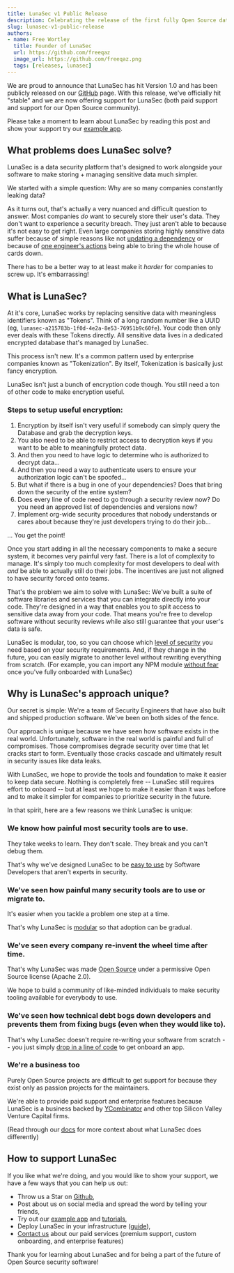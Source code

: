 ```yaml
---
title: LunaSec v1 Public Release
description: Celebrating the release of the first fully Open Source data security platform
slug: lunasec-v1-public-release
authors:
- name: Free Wortley
  title: Founder of LunaSec
  url: https://github.com/freeqaz
  image_url: https://github.com/freeqaz.png
  tags: [releases, lunasec]
---
```

We are proud to announce that LunaSec has hit Version 1.0 and has been publicly released on our 
[GitHub](https://github.com/lunasec-io/lunasec) page. With this release, we've officially hit "stable" and we are now 
offering support for LunaSec (both paid support and support for our Open Source community).

Please take a moment to learn about LunaSec by reading this post and show your support try our [example app](https://www.lunasec.io/docs/pages/overview/demo-app/overview/).

<!--truncate-->

## What problems does LunaSec solve?
LunaSec is a data security platform that's designed to work alongside your software to make storing + managing sensitive
data much simpler.

We started with a simple question: Why are so many companies constantly leaking data?

As it turns out, that's actually a very nuanced and difficult question to answer. Most companies _do_ want to securely
store their user's data. They don't want to experience a security breach. They just aren't able to because it's not easy
to get right. Even large companies storing highly sensitive data suffer because of simple reasons like not
[updating a dependency](https://arstechnica.com/information-technology/2017/09/massive-equifax-breach-caused-by-failure-to-patch-two-month-old-bug/)
or because of [one engineer's actions](https://www.cnn.com/2019/07/29/business/capital-one-data-breach/index.html) 
being able to bring the whole house of cards down.

There has to be a better way to at least make it _harder_ for companies to screw up. It's embarrassing!

## What is LunaSec?
At it's core, LunaSec works by replacing sensitive data with meaningless identifiers known as "Tokens". Think of a long
random number like a UUID (eg, `lunasec-a215783b-1f0d-4e2a-8e53-76951b9c60fe`). Your code then only ever deals with these 
Tokens directly. All sensitive data lives in a dedicated encrypted database that's managed by LunaSec.

This process isn't new. It's a common pattern used by enterprise companies known as "Tokenization". By itself, 
Tokenization is basically just fancy encryption.

LunaSec isn't just a bunch of encryption code though. You still need a ton of other code to make encryption useful.

### Steps to setup useful encryption:
1. Encryption by itself isn't very useful if somebody can simply query the Database and grab the decryption keys.
2. You also need to be able to restrict access to decryption keys if you want to be able to meaningfully protect data.
3. And then you need to have logic to determine who is authorized to decrypt data...
4. And then you need a way to authenticate users to ensure your authorization logic can't be spoofed...
5. But what if there is a bug in one of your dependencies? Does that bring down the security of the entire system? 
6. Does every line of code need to go through a security review now? Do you need an approved list of dependencies and versions now?
7. Implement org-wide security procedures that nobody understands or cares about because they're just developers trying to do their job... 

... You get the point!

Once you start adding in all the necessary components to make a secure system, it becomes very painful very fast. There
is a lot of complexity to manage. It's simply too much complexity for most developers to deal with _and_ be able to
actually still do their jobs. The incentives are just not aligned to have security forced onto teams.

That's the problem we aim to solve with LunaSec: We've built a suite of software libraries and services that you can
integrate directly into your code. They're designed in a way that enables you to split access to sensitive data away 
from your code. That means you're free to develop software without security reviews while also still guarantee that your user's data is 
safe.

LunaSec is modular, too, so you can choose which [level of security](https://www.lunasec.io/docs/pages/overview/security/levels/)
you need based on your security requirements. And, if they change in the future, you can easily migrate to another level
without rewriting everything from scratch. (For example, you can import any NPM module [without fear](https://www.bleepingcomputer.com/news/security/52-percent-of-all-javascript-npm-packages-could-have-been-hacked-via-weak-credentials/)
once you've fully onboarded with LunaSec)

## Why is LunaSec's approach unique?
Our secret is simple: We're a team of Security Engineers that have also built and shipped production software. 
We've been on both sides of the fence.

Our approach is unique because we have seen how software exists in the real world. Unfortunately, software in the real
world is painful and full of compromises. Those compromises degrade security over time that let cracks start to form.
Eventually those cracks cascade and ultimately result in security issues like data leaks.

With LunaSec, we hope to provide the tools and foundation to make it easier to keep data secure. Nothing is completely 
free -- LunaSec still requires effort to onboard -- but at least we hope to make it easier than it was before and to
make it simpler for companies to prioritize security in the future.

In that spirit, here are a few reasons we think LunaSec is unique:

### We know how painful most security tools are to use.
They take weeks to learn. They don't scale. They break and you can't debug them.

That's why we've designed LunaSec to be [easy to use](https://www.lunasec.io/docs/pages/overview/demo-app/walkthrough/) 
by Software Developers that aren't experts in security.

### We've seen how painful many security tools are to use or migrate to.
It's easier when you tackle a problem one step at a time. 

That's why LunaSec is [modular](https://www.lunasec.io/docs/pages/overview/security/levels/) so that adoption can be gradual.

### We've seen every company re-invent the wheel time after time.
That's why LunaSec was made [Open Source](https://github.com/lunasec-io/lunasec/blob/master/LICENSE) under a 
permissive Open Source license (Apache 2.0).

We hope to build a community of like-minded individuals to make security tooling available for everybody to use.

### We've seen how technical debt bogs down developers and prevents them from fixing bugs (even when they would like to).
That's why LunaSec doesn't require re-writing your software from scratch -- you just simply [drop in a line of code](https://www.lunasec.io/docs/pages/overview/example-usage/#lunasecreact-sdk)
to get onboard an app.

### We're a business too
Purely Open Source projects are difficult to get support for because they exist only as passion projects for the maintainers.

We're able to provide paid support and enterprise features because LunaSec is a business backed by 
[YCombinator](https://www.ycombinator.com/companies/lunasec) and other top Silicon Valley Venture Capital firms.

(Read through our [docs](https://www.lunasec.io/docs/pages/overview/introduction/) for more context about what LunaSec
does differently)

## How to support LunaSec
If you like what we're doing, and you would like to show your support, we have a few ways that you can help us out:

- Throw us a Star on [Github](https://github.com/lunasec-io/lunasec),
- Post about us on social media and spread the word by telling your friends,
- Try out our [example app](https://www.lunasec.io/docs/pages/overview/demo-app/overview/) and [tutorials](https://www.lunasec.io/docs/pages/getting-started/dedicated-tokenizer/introduction/),
- Deploy LunaSec in your infrastructure ([guide](https://www.lunasec.io/docs/pages/deployment/deploy-with-aws/)),
- [Contact us](https://www.lunasec.io/contact) about our paid services (premium support, custom onboarding, and enterprise features)

Thank you for learning about LunaSec and for being a part of the future of Open Source security software!
